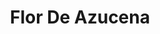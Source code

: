 ---
title: "Flor De Azucena"
url: /ciudad-autonoma-de-buenos-aires/flor-de-azucena/
shop: Gemüse & Obst
---